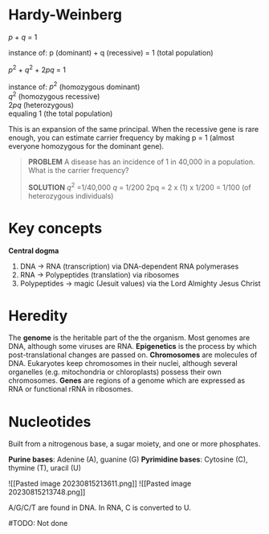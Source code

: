 # Hardy-Weinberg
$p$ + $q$ = 1  
  
instance of:
p (dominant) + q (recessive) = 1 (total population)  

$p^2$ + $q^2$ + $2pq$ = 1  

instance of:
$p^2$ (homozygous dominant)  
$q^2$ (homozygous recessive)  
$2pq$ (heterozygous)  
equaling 1 (the total population)  
  
This is an expansion of the same principal. When the recessive gene is rare enough, you can estimate carrier frequency by making p = 1 (almost everyone homozygous for the dominant gene).

>**PROBLEM**
>A disease has an incidence of 1 in 40,000 in a population. What is the carrier frequency?
>
>**SOLUTION**
>$q^2$  =1/40,000
>$q$ = 1/200
>2pq = 2 x (1) x 1/200
>= 1/100 (of heterozygous individuals)
# Key concepts
**Central dogma**
1. DNA → RNA (transcription) via DNA-dependent RNA polymerases
2. RNA → Polypeptides (translation) via ribosomes
3. Polypeptides → magic (Jesuit values) via the Lord Almighty Jesus Christ
# Heredity
The **genome** is the heritable part of the the organism. Most genomes are DNA, although some viruses are RNA. **Epigenetics** is the process by which post-translational changes are passed on. **Chromosomes** are molecules of DNA. Eukaryotes keep chromosomes in their nuclei, although several organelles (e.g. mitochondria or chloroplasts) possess their own chromosomes. **Genes** are regions of a genome which are expressed as RNA or functional rRNA in ribosomes.
# Nucleotides
Built from a nitrogenous base, a sugar moiety, and one or more phosphates.

**Purine bases**: Adenine (A), guanine (G)
**Pyrimidine bases**: Cytosine (C), thymine (T), uracil (U)

![[Pasted image 20230815213611.png]]
![[Pasted image 20230815213748.png]]

A/G/C/T are found in DNA. In RNA, C is converted to U.

#TODO: Not done